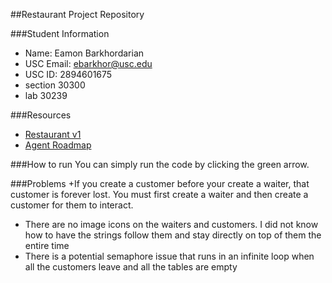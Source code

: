 ##Restaurant Project Repository

###Student Information
  + Name: Eamon Barkhordarian
  + USC Email: ebarkhor@usc.edu
  + USC ID: 2894601675
  + section 30300
  + lab 30239 

###Resources
  + [Restaurant v1](http://www-scf.usc.edu/~csci201/readings/restaurant-v1.html)
  + [Agent Roadmap](http://www-scf.usc.edu/~csci201/readings/agent-roadmap.html)
  
 ###How to run
  You can simply run the code by clicking the green arrow. 
  
  
 ###Problems
+If you create a customer before your create a waiter, that customer is forever lost. You must first create 
a waiter and then create a customer for them to interact. 
+ There are no image icons on the waiters and customers. I did not know how to have the strings follow them
and stay directly on top of them the entire time
+ There is a potential semaphore issue that runs in an infinite loop when all the customers leave and all the tables are empty